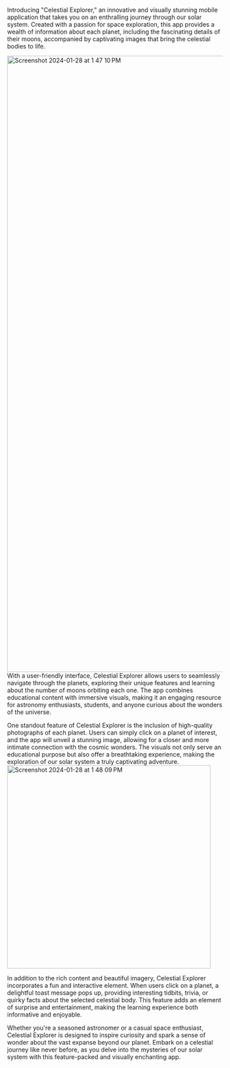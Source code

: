  Introducing "Celestial Explorer," an innovative and visually stunning mobile application that takes you on an enthralling journey through our solar system. 
Created with a passion for space exploration, this app provides a wealth of information about each planet, including the fascinating details of their moons,
accompanied by captivating images that bring the celestial bodies to life.


<img width="1440" alt="Screenshot 2024-01-28 at 1 47 10 PM" src="https://github.com/Adityatripathilife/Planet_with_moon_Application/assets/126911195/2a137ab5-c1a8-4156-b9f4-d332635a02ad">
With a user-friendly interface, Celestial Explorer allows users to seamlessly navigate through the planets, exploring their unique features and
learning about the number of moons orbiting each one. The app combines educational content with immersive visuals, making it an engaging resource 
for astronomy enthusiasts, students, and anyone curious about the wonders of the universe.

One standout feature of Celestial Explorer is the inclusion of high-quality photographs of each planet. Users can simply click on a planet of interest, 
and the app will unveil a stunning image, allowing for a closer and more intimate connection with the cosmic wonders. 
The visuals not only serve an educational purpose but also offer a breathtaking experience, making the exploration of our solar system a truly captivating adventure.
<img width="475" alt="Screenshot 2024-01-28 at 1 48 09 PM" src="https://github.com/Adityatripathilife/Planet_with_moon_Application/assets/126911195/4a8074c4-139b-4bbd-bd72-d81e38e6491d">


In addition to the rich content and beautiful imagery, Celestial Explorer incorporates a fun and interactive element.
When users click on a planet, a delightful toast message pops up, providing interesting tidbits, trivia, or quirky facts about the selected celestial body.
This feature adds an element of surprise and entertainment, making the learning experience both informative and enjoyable.

Whether you're a seasoned astronomer or a casual space enthusiast, Celestial Explorer is designed to inspire curiosity and 
spark a sense of wonder about the vast expanse beyond our planet.
Embark on a celestial journey like never before, as you delve into the mysteries of our solar system with this feature-packed and visually enchanting app.
